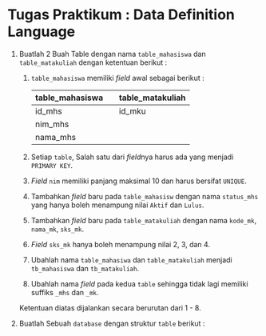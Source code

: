 # Tugas Praktikum : Data Definition Language

1. Buatlah 2 Buah Table dengan nama ```table_mahasiswa``` dan ```table_matakuliah``` dengan ketentuan berikut :   
	1. ```table_mahasiswa``` memiliki *field* awal sebagai berikut :   
		
		| table_mahasiswa |     | table_matakuliah |
		| --------------- | --- | ---------------- |
		| id_mhs          |     | id_mku           |
		| nim_mhs         |     |                  |
		| nama_mhs        |     |                  |

	2. Setiap `table`, Salah satu dari *field*nya harus ada yang menjadi `PRIMARY KEY`.
	3. *Field* `nim` memiliki panjang maksimal 10 dan harus bersifat `UNIQUE`.
	4. Tambahkan *field* baru pada `table_mahasisw` dengan nama ```status_mhs``` yang hanya boleh menampung nilai ```Aktif``` dan ```Lulus```.
	5. Tambahkan *field* baru pada `table_matakuliah` dengan nama `kode_mk`, `nama_mk`, `sks_mk`.
	6. *Field* `sks_mk` hanya boleh menampung nilai 2, 3, dan 4.
	7. Ubahlah nama `table_mahasiwa` dan `table_matakuliah` menjadi `tb_mahasiswa` dan `tb_matakuliah`.
	8. Ubahlah nama *field* pada kedua `table` sehingga tidak lagi memiliki suffiks `_mhs` dan `_mk`.

	Ketentuan diatas dijalankan secara berurutan dari 1 - 8.
2. Buatlah Sebuah `database` dengan struktur `table` berikut :
   